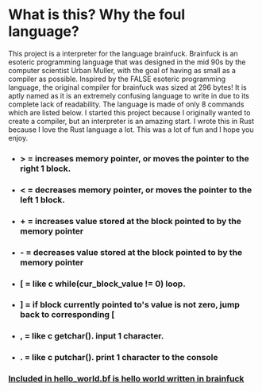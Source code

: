 
# What is this? Why the foul language?
This project is a interpreter for the language brainfuck.  Brainfuck is an esoteric programming language that was designed in the mid 90s by the computer scientist Urban Muller, with the goal of having as small as a compiler as possible.  Inspired by the FALSE esoteric programming language, the original compiler for brainfuck was sized at 296 bytes!  It is aptly named as it is an extremely confusing language to write in due to its complete lack of readability.  The language is made of only 8 commands which are listed below. I started this project because I originally wanted to create a compiler, but an interpreter is an amazing start. I wrote this in Rust because I love the Rust language a lot. This was a lot of fun and I hope you enjoy.

* ### > = increases memory pointer, or moves the pointer to the right 1 block.
* ### < = decreases memory pointer, or moves the pointer to the left 1 block.
* ### + = increases value stored at the block pointed to by the memory pointer
* ### - = decreases value stored at the block pointed to by the memory pointer
* ### [ = like c while(cur_block_value != 0) loop.
* ### ] = if block currently pointed to's value is not zero, jump back to corresponding [
* ### , = like c getchar(). input 1 character.
* ### . = like c putchar(). print 1 character to the console


### [Included in hello_world.bf is hello world written in brainfuck](/hello_world.bf)
